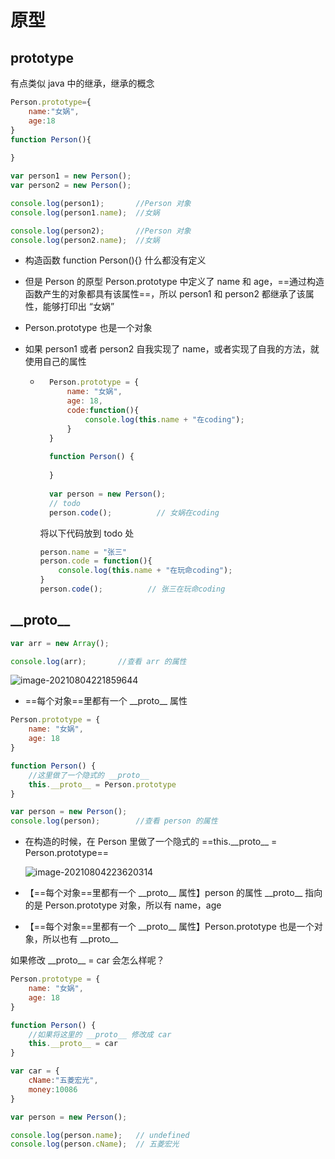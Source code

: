 # 原型

## prototype

有点类似 java 中的继承，继承的概念

```javascript
Person.prototype={
    name:"女娲",
    age:18
}
function Person(){
    
}
```

```javascript
var person1 = new Person();
var person2 = new Person();

console.log(person1);		//Person 对象
console.log(person1.name);	//女娲

console.log(person2);		//Person 对象
console.log(person2.name);	//女娲
```

- 构造函数 function Person(){} 什么都没有定义

- 但是 Person 的原型 Person.prototype 中定义了 name 和 age，==通过构造函数产生的对象都具有该属性==，所以 person1 和 person2 都继承了该属性，能够打印出 “女娲”

- Person.prototype 也是一个对象

- 如果 person1 或者 person2 自我实现了 name，或者实现了自我的方法，就使用自己的属性

	- ```javascript
		Person.prototype = {
		    name: "女娲",
		    age: 18,
		    code:function(){
		        console.log(this.name + "在coding");
		    }
		}
		
		function Person() {
		
		}
		
		var person = new Person();
		// todo
		person.code();			// 女娲在coding
		```

		将以下代码放到 todo 处

		```javascript
		person.name = "张三"
		person.code = function(){
		    console.log(this.name + "在玩命coding");
		}
		person.code();			// 张三在玩命coding
		```



## \_\_proto\_\_

```javascript
var arr = new Array();

console.log(arr);		//查看 arr 的属性
```

![image-20210804221859644](https://attach.blog.wen7.online/20210804221859.png)

- ==每个对象==里都有一个 \_\_proto__ 属性

```javascript
Person.prototype = {
    name: "女娲",
    age: 18
}

function Person() {
    //这里做了一个隐式的 __proto__ 
    this.__proto__ = Person.prototype
}

var person = new Person();
console.log(person);		//查看 person 的属性
```

- 在构造的时候，在 Person 里做了一个隐式的 ==this.\_\_proto__ = Person.prototype==

	![image-20210804223620314](https://attach.blog.wen7.online/20210804223620.png)

- 【==每个对象==里都有一个 \_\_proto__ 属性】person 的属性 \_\_proto__ 指向的是 Person.prototype 对象，所以有 name，age

- 【==每个对象==里都有一个 \_\_proto__ 属性】Person.prototype 也是一个对象，所以也有 \_\_proto__



如果修改 \_\_proto__ = car 会怎么样呢？

```javascript
Person.prototype = {
    name: "女娲",
    age: 18
}

function Person() {
    //如果将这里的 __proto__ 修改成 car
    this.__proto__ = car
}

var car = {
    cName:"五菱宏光",
    money:10086
}

var person = new Person();

console.log(person.name);	// undefined
console.log(person.cName);  // 五菱宏光
```













































